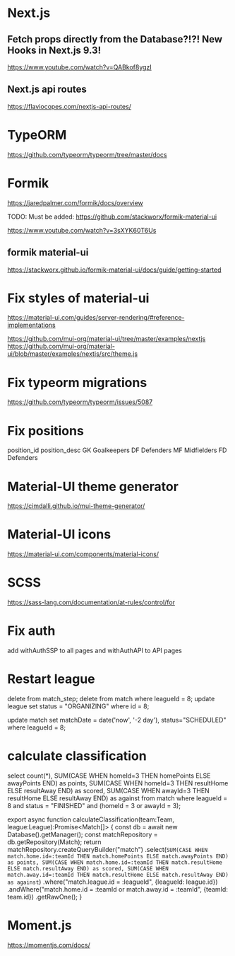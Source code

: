 
# Next.js

## Fetch props directly from the Database?!?! New Hooks in Next.js 9.3!

https://www.youtube.com/watch?v=QABkof8ygzI

## Next.js api routes

https://flaviocopes.com/nextjs-api-routes/

# TypeORM

https://github.com/typeorm/typeorm/tree/master/docs

# Formik

https://jaredpalmer.com/formik/docs/overview

TODO: Must be added: https://github.com/stackworx/formik-material-ui

https://www.youtube.com/watch?v=3sXYK60T6Us

## formik material-ui

https://stackworx.github.io/formik-material-ui/docs/guide/getting-started

# Fix styles of material-ui

https://material-ui.com/guides/server-rendering/#reference-implementations

https://github.com/mui-org/material-ui/tree/master/examples/nextjs
https://github.com/mui-org/material-ui/blob/master/examples/nextjs/src/theme.js

# Fix typeorm migrations

https://github.com/typeorm/typeorm/issues/5087

# Fix positions

position_id 	position_desc
GK 	Goalkeepers
DF 	Defenders
MF 	Midfielders
FD 	Defenders



# Material-UI theme generator

https://cimdalli.github.io/mui-theme-generator/


# Material-UI icons

https://material-ui.com/components/material-icons/


# SCSS

https://sass-lang.com/documentation/at-rules/control/for


# Fix auth

add withAuthSSP to all pages
and withAuthAPI to API pages

# Restart league

delete from match_step;
delete from match where leagueId = 8;
update league set status = "ORGANIZING" where id = 8;

update match set matchDate = date('now', '-2 day'), status="SCHEDULED" where leagueId = 8;

# calculate classification

select
count(*),
SUM(CASE WHEN homeId=3 THEN homePoints ELSE awayPoints END) as points, 
SUM(CASE WHEN homeId=3 THEN resultHome ELSE resultAway END) as scored, 
SUM(CASE WHEN awayId=3 THEN resultHome ELSE resultAway END) as against
from match
where leagueId = 8
and status = "FINISHED"
and (homeId = 3 or awayId = 3);

export async function calculateClassification(team:Team, league:League):Promise<Match[]> {
    const db = await new Database().getManager();
    const matchRepository = db.getRepository(Match);
    return matchRepository.createQueryBuilder("match")
        .select(`
            SUM(CASE WHEN match.home.id=:teamId THEN match.homePoints ELSE match.awayPoints END) as points,
            SUM(CASE WHEN match.home.id=:teamId THEN match.resultHome ELSE match.resultAway END) as scored,
            SUM(CASE WHEN match.away.id=:teamId THEN match.resultHome ELSE match.resultAway END) as against
        `)
        .where("match.league.id = :leagueId", {leagueId: league.id})
        .andWhere("match.home.id = :teamId or match.away.id = :teamId", {teamId: team.id})
        .getRawOne();
}


# Moment.js

https://momentjs.com/docs/

